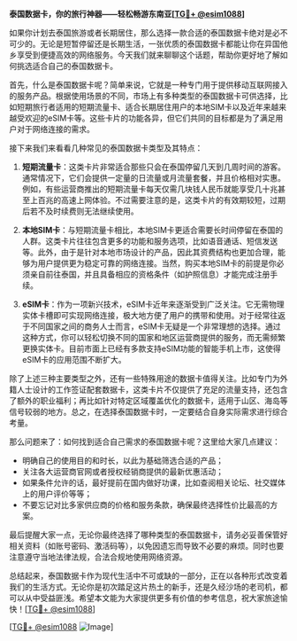 **泰国数据卡，你的旅行神器——轻松畅游东南亚[[TG💪+ @esim1088](https://t.me/s/esim1088)]**

如果你计划去泰国旅游或者长期居住，那么选择一款合适的泰国数据卡绝对是必不可少的。无论是短暂停留还是长期生活，一张优质的泰国数据卡都能让你在异国他乡享受到便捷高效的网络服务。今天我们就来聊聊这个话题，帮助你更好地了解如何挑选适合自己的泰国数据卡。

首先，什么是泰国数据卡呢？简单来说，它就是一种专门用于提供移动互联网接入的服务产品。根据使用场景的不同，市场上有多种类型的泰国数据卡可供选择，比如短期旅行者适用的短期流量卡、适合长期居住用户的本地SIM卡以及近年来越来越受欢迎的eSIM卡等。这些卡片的功能各异，但它们共同的目标都是为了满足用户对于网络连接的需求。

接下来我们来看看几种常见的泰国数据卡类型及其特点：

1. **短期流量卡**：这类卡片非常适合那些只会在泰国停留几天到几周时间的游客。通常情况下，它们会提供一定量的日流量或月流量套餐，并且价格相对实惠。例如，有些运营商推出的短期流量卡每天仅需几块钱人民币就能享受几十兆甚至上百兆的高速上网体验。不过需要注意的是，这类卡片的有效期较短，过期后若不及时续费则无法继续使用。

2. **本地SIM卡**：与短期流量卡相比，本地SIM卡更适合需要长时间停留在泰国的人群。这类卡片往往包含更多的功能和服务选项，比如语音通话、短信发送等。此外，由于是针对本地市场设计的产品，因此其资费结构也更加合理，能够为用户提供更为稳定可靠的网络连接。当然，购买本地SIM卡的前提是你必须亲自前往泰国，并且具备相应的资格条件（如护照信息）才能完成注册手续。

3. **eSIM卡**：作为一项新兴技术，eSIM卡近年来逐渐受到广泛关注。它无需物理实体卡槽即可实现网络连接，极大地方便了用户的携带和使用。对于经常往返于不同国家之间的商务人士而言，eSIM卡无疑是一个非常理想的选择。通过这种方式，你可以轻松切换不同的国家和地区运营商提供的服务，而无需频繁更换实体卡。目前市面上已经有多款支持eSIM功能的智能手机上市，这使得eSIM卡的应用范围不断扩大。

除了上述三种主要类型之外，还有一些特殊用途的数据卡值得关注。比如专门为外籍人士设计的工作签证配套数据卡，这类卡片不仅提供了充足的流量支持，还包含了额外的职业福利；再比如针对特定区域覆盖优化的数据卡，适用于山区、海岛等信号较弱的地方。总之，在选择泰国数据卡时，一定要结合自身实际需求进行综合考量。

那么问题来了：如何找到适合自己需求的泰国数据卡呢？这里给大家几点建议：
- 明确自己的使用目的和时长，以此为基础筛选合适的产品；
- 关注各大运营商官网或者授权经销商提供的最新优惠活动；
- 如果条件允许的话，最好提前在国内做好功课，比如查阅相关论坛、社交媒体上的用户评价等等；
- 不要忘记对比多家供应商的价格和服务条款，确保最终选择性价比最高的方案。

最后提醒大家一点，无论你最终选择了哪种类型的泰国数据卡，请务必妥善保管好相关资料（如账号密码、激活码等），以免因遗忘而导致不必要的麻烦。同时也要注意遵守当地法律法规，合法合规地使用网络资源。

总结起来，泰国数据卡作为现代生活中不可或缺的一部分，正在以各种形式改变着我们的生活方式。无论你是初次踏足这片热土的新手，还是久经沙场的老司机，都可以从中受益匪浅。希望本文能为大家提供更多有价值的参考信息，祝大家旅途愉快！[[TG💪+ @esim1088](https://t.me/s/esim1088)]

[[TG💪+ @esim1088](https://t.me/s/esim1088) ![Image](https://i.postimg.cc/4NQfJmqS/Snipaste-2025-05-13-00-14-12.png)]